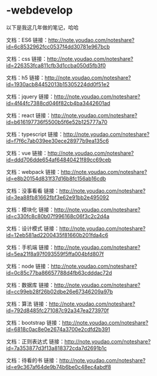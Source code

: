 # -webdevelop
以下是我这几年做的笔记，哈哈


文档：ES6
链接：http://note.youdao.com/noteshare?id=6c8532962fcc0537f4dd30781e967bcb

文档：css
链接：http://note.youdao.com/noteshare?id=226353fca811cfb3d1ccba050d5fb3f0

文档：h5
链接：http://note.youdao.com/noteshare?id=1930acb84452013b15305224dd0f51e2

文档：jquery
链接：http://note.youdao.com/noteshare?id=4f44fc7388cd046f82cb4ba3442601ad

文档：react
链接：http://note.youdao.com/noteshare?id=b616197736f5500b5f6e52b125777a70

文档：typescript
链接：http://note.youdao.com/noteshare?id=f7f6c7ab039ee30ece28977b9ea135c6

文档：vue
链接：http://note.youdao.com/noteshare?id=ddd706dde654af64840421f89cc69ceb

文档：webpack
链接：http://note.youdao.com/noteshare?id=e8b20154d831f37d16b8fc156ab16cdb

文档：没事看看
链接：http://note.youdao.com/noteshare?id=3ea88fb81662fbf3e62e91bb2e495092

文档：模块化
链接：http://note.youdao.com/noteshare?id=c330fc8c80b07f996168c06f3c2c2d4a

文档：设计模式
链接：http://note.youdao.com/noteshare?id=12eb581ad2200435f81660b201fda4c6

文档：手机端
链接：http://note.youdao.com/noteshare?id=5ea21f8a97f093559f5ffa004bfd807f

文档：node
链接：http://note.youdao.com/noteshare?id=0c85c77ba86657788d4fb63cdddac72d

文档：数据库
链接：http://note.youdao.com/noteshare?id=cc99eb28f26b02dbe26e67346209a97b

文档：算法
链接：http://note.youdao.com/noteshare?id=792d8485fc271087c92a347ea273970f

文档：bootstrap
链接：http://note.youdao.com/noteshare?id=6818c0ac8e0e2674a3700e2cdfd2b391

文档：正则表达式
链接：http://note.youdao.com/noteshare?id=7a353877d3f13a818372cda7d2691b1c

文档：待看的书
链接：http://note.youdao.com/noteshare?id=e9c367af64de9b74b6be0c48ec4abdf8


